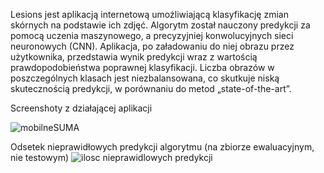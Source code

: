 Lesions jest aplikacją internetową umożliwiającą klasyfikację zmian skórnych na podstawie ich zdjęć. Algorytm został nauczony predykcji za pomocą uczenia maszynowego,
a precyzyjniej konwolucyjnych sieci neuronowych (CNN).
Aplikacja, po załadowaniu do niej obrazu przez użytkownika, przedstawia wynik predykcji wraz z wartością prawdopodobieństwa poprawnej klasyfikacji.
Liczba obrazów w poszczególnych klasach jest niezbalansowana, co skutkuje niską skutecznością predykcji, w porównaniu do metod „state-of-the-art”.

Screenshoty z działającej aplikacji

![mobilneSUMA](https://user-images.githubusercontent.com/49452547/196499894-7c4f5a37-ac75-48d4-9b9c-09a458fbc7d8.png)

Odsetek nieprawidłowych predykcji algorytmu (na zbiorze ewaluacyjnym, nie testowym)
![ilosc nieprawidlowych predykcji](https://user-images.githubusercontent.com/49452547/196498064-ac323c67-8f2f-4852-a49b-fe38117276af.png)



